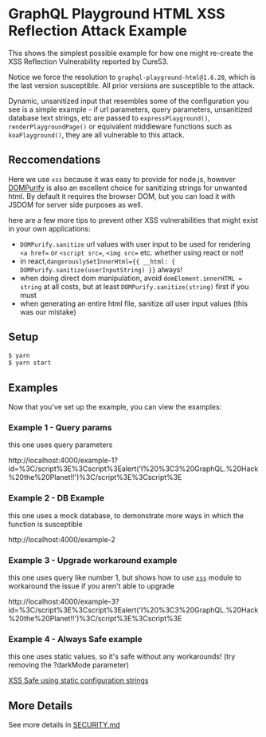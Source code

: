 # GraphQL Playground HTML XSS Reflection Attack Example

This shows the simplest possible example for how one might re-create the XSS Reflection Vulnerability reported by Cure53.

Notice we force the resolution to `graphql-playground-html@1.6.20`, which is the last version susceptible. All prior versions are susceptible to the attack.

Dynamic, unsanitized input that resembles some of the configuration you see is a simple example - if url parameters, query parameters, unsanitized database text strings, etc are passed to `expressPlayground()`, `renderPlaygroundPage()` or equivalent middleware functions such as `koaPlayground()`, they are all vulnerable to this attack.

## Reccomendations

Here we use `xss` because it was easy to provide for node.js, however [DOMPurify](https://github.com/cure53/DOMPurify) is also an excellent choice for sanitizing strings for unwanted html. By default it requires the browser DOM, but you can load it with JSDOM for server side purposes as well.

here are a few more tips to prevent other XSS vulnerabilities that might exist in your own applications:

- `DOMPurify.sanitize` url values with user input to be used for rendering `<a href=` or `<script src=`, `<img src=` etc. whether using react or not!
- in react,`dangerouslySetInnerHtml={{ __html: { DOMPurify.sanitize(userInputString) }}` always!
- when doing direct dom manipulation, avoid `domElement.innerHTML = string` at all costs, but at least `DOMPurify.sanitize(string)` first if you must
- when generating an entire html file, sanitize *all* user input values (this was our mistake)

## Setup

```sh
$ yarn
$ yarn start
```

## Examples

Now that you've set up the example, you can view the examples:

### Example 1 - Query params

this one uses query parameters

http://localhost:4000/example-1?id=%3C/script%3E%3Cscript%3Ealert('I%20%3C3%20GraphQL.%20Hack%20the%20Planet!!')%3C/script%3E%3Cscript%3E

### Example 2 - DB Example

this one uses a mock database, to demonstrate more ways in which the function is susceptible

http://localhost:4000/example-2

### Example 3 - Upgrade workaround example

this one uses query like number 1, but shows how to use [`xss`](https://npmjs.com/xss) module to workaround the issue if you aren't able to upgrade

http://localhost:4000/example-3?id=%3C/script%3E%3Cscript%3Ealert('I%20%3C3%20GraphQL.%20Hack%20the%20Planet!!')%3C/script%3E%3Cscript%3E

### Example 4 - Always Safe example

this one uses static values, so it's safe without any workarounds! (try removing the ?darkMode parameter)

[XSS Safe using static configuration strings]("http://localhost:4000/example-3?darkMode")

## More Details

See more details in [SECURITY.md](../../../../SECURITY.md)
